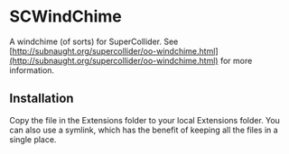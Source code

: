 # SCWindChime
A windchime (of sorts) for SuperCollider. See [http://subnaught.org/supercollider/oo-windchime.html](http://subnaught.org/supercollider/oo-windchime.html) for more information.

## Installation

Copy the file in the Extensions folder to your local Extensions folder. You can also use a symlink, which has the benefit of keeping all the files in a single place.

